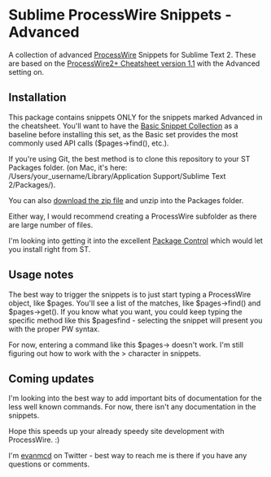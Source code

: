 Sublime ProcessWire Snippets - Advanced
==================================

A collection of advanced [ProcessWire](http://www.processwire.com) Snippets for Sublime Text 2.  These are based on the [ProcessWire2+ Cheatsheet version 1.1](http://cheatsheet.processwire.com) with the Advanced setting on.

## Installation
This package contains snippets ONLY for the snippets marked Advanced in the cheatsheet.  You'll want to have the [Basic Snippet Collection](https://github.com/evanmcd/SublimeProcessWireSnippetsBasic) as a baseline before installing this set, as the Basic set provides the most commonly used API calls ($pages->find(), etc.).

If you're using Git, the best method is to clone this repository to your ST Packages folder. (on Mac, it's here: /Users/your_username/Library/Application Support/Sublime Text 2/Packages/).

You can also [download the zip file](https://github.com/evanmcd/SublimeProcessWireSnippetsAdvanced/archive/master.zip) and unzip into the Packages folder.

Either way, I would recommend creating a ProcessWire subfolder as there are large number of files.

I'm looking into getting it into the excellent [Package Control](https://github.com/wbond/sublime_package_control) which would let you install right from ST.

## Usage notes
The best way to trigger the snippets is to just start typing a ProcessWire object, like $pages.  You'll see a list of the matches, like $pages->find() and $pages->get().  If you know what you want, you could keep typing the specific method like this $pagesfind - selecting the snippet will present you with the proper PW syntax.

For now, entering a command like this $pages-> doesn't work. I'm still figuring out how to work with the > character in snippets.


## Coming updates
I'm looking into the best way to add important bits of documentation for the less well known commands.  For now, there isn't any documentation in the snippets.

Hope this speeds up your already speedy site development with ProcessWire.  :)

I'm [evanmcd](https://twitter.com/evanmcd) on Twitter - best way to reach me is there if you have any questions or comments.


